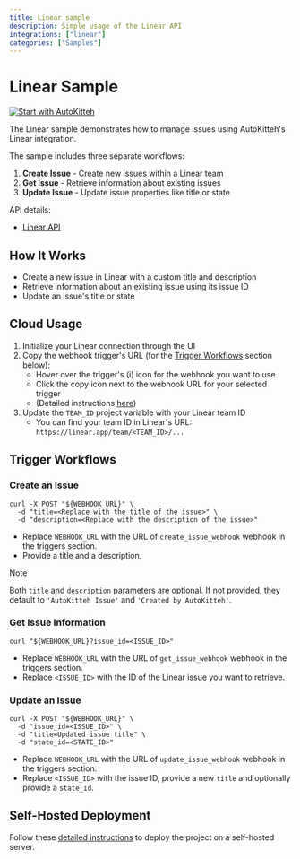 ```yaml
---
title: Linear sample
description: Simple usage of the Linear API
integrations: ["linear"]
categories: ["Samples"]
---
```


# Linear Sample

[![Start with AutoKitteh](https://autokitteh.com/assets/autokitteh-badge.svg)](https://app.autokitteh.cloud/template?template-name=samples/linear)

The Linear sample demonstrates how to manage issues using AutoKitteh's Linear integration.

The sample includes three separate workflows:

1. **Create Issue** - Create new issues within a Linear team
2. **Get Issue** - Retrieve information about existing issues
3. **Update Issue** - Update issue properties like title or state

API details:

- [Linear API](https://developers.linear.app/docs)

## How It Works

- Create a new issue in Linear with a custom title and description
- Retrieve information about an existing issue using its issue ID
- Update an issue's title or state

## Cloud Usage

1. Initialize your Linear connection through the UI
2. Copy the webhook trigger's URL (for the [Trigger Workflows](#trigger-workflows) section below):
   - Hover over the trigger's (i) icon for the webhook you want to use
   - Click the copy icon next to the webhook URL for your selected trigger
   - (Detailed instructions [here](https://docs.autokitteh.com/get_started/deployment#webhook-urls))
3. Update the `TEAM_ID` project variable with your Linear team ID
   - You can find your team ID in Linear's URL: `https://linear.app/team/<TEAM_ID>/...`

## Trigger Workflows

### Create an Issue

```shell
curl -X POST "${WEBHOOK_URL}" \
  -d "title=<Replace with the title of the issue>" \
  -d "description=<Replace with the description of the issue>"
```

- Replace `WEBHOOK_URL` with the URL of `create_issue_webhook` webhook in the triggers section.
- Provide a title and a description.

> [!NOTE]
> Both `title` and `description` parameters are optional. If not provided, they default to `'AutoKitteh Issue'` and `'Created by AutoKitteh'`.

### Get Issue Information

```shell
curl "${WEBHOOK_URL}?issue_id=<ISSUE_ID>"
```

- Replace `WEBHOOK_URL` with the URL of `get_issue_webhook` webhook in the triggers section.
- Replace `<ISSUE_ID>` with the ID of the Linear issue you want to retrieve.

### Update an Issue

```shell
curl -X POST "${WEBHOOK_URL}" \
  -d "issue_id=<ISSUE_ID>" \
  -d "title=Updated issue title" \
  -d "state_id=<STATE_ID>"
```

- Replace `WEBHOOK_URL` with the URL of `update_issue_webhook` webhook in the triggers section.
- Replace `<ISSUE_ID>` with the issue ID, provide a new `title` and optionally provide a `state_id`.

## Self-Hosted Deployment

Follow these [detailed instructions](https://docs.autokitteh.com/get_started/deployment) to deploy the project on a self-hosted server.
